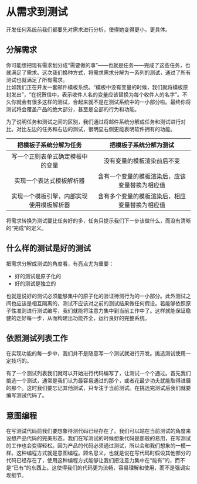 # 从需求到测试

开发任何系统前我们都要先对需求进行分析，使得她变得更小，更具体。

## 分解需求

你可能想把现有需求划分成“需要做的事”——也就是任务——完成了这些任务，也就满足了需求。这次我们换种方式，将需求需求分解为一系列的测试，通过了所有测试也就满足了所有需求。  
比如我们正在开发一套邮件模板系统。“模板中没有变量的时候，我们就将模板原封发出”，“在祝贺信中，表示收件人名的变量应该替换为每个收件人的名字”。不久你就会有很多这样的测试，合起来就不是在测试系统中的一小部分啦。最终你将测试将会覆盖产品的绝大部分，甚至是全部的行为和功能。

为了说明任务和测试之间的区别，我们通过将邮件系统分解成任务和测试进行对比。对比左边的任务和右边的测试，很明显右侧更能表明软件拥有的功能。

| 把模板子系统分解为任务 | 把模板子系统分解为测试 |
| :---: | :---: |
| 写一个正则表单式确定模板中的变量 | 没有变量的模板渲染前后不变 |
| 实现一个表达式模板解析器 | 含有一个变量的模板渲染后，应该变量替换为相应值 |
| 实现一个模板引擎，内部实现使用模板解析器 | 含有多个变量的模板渲染后，相应变量替换为相应值 |

将需求转换为测试要比任务好的多，任务只提示我们下一步该做什么，而没有清晰的“完成”的定义。

## 什么样的测试是好的测试

把需求分解成测试的角度看，有亮点尤为重要：

* 好的测试是原子化的
* 好的测试是独立的

也就是说好的测试必须能够集中的原子化的验证待测行为的一小部分。此外测试之间也应该是相互隔离的，测试不应该对之前的测试结果做任何假设。若能够依照原子性准则进行测试编写，我们就能将注意力集中到当前工作中了。这样就能保证稳健的走好每一步，从而构建出功能齐全，运行良好的完整系统。

## 依照测试列表工作

在实现功能的每一步中，我们并不是随意写一个测试就进行开发。挑选测试使用一定技巧的。

有了一个测试列表我们就可以开始进行代码编写了，让测试一个个通过。首先我们挑选一个测试，通常是我们认为最容易通过的那个，或者花最少功夫就能取得进展的那个。这时我们要忘记其他测试，只专注于当前测试。在挑选完测试后我们就要编写测试代码了。

## 意图编程

在写测试代码前我们要想象待测代码已经存在了。我们可以站在当前测试的角度来设想产品代码的完美形态。我们在写测试的时候想象代码是那般的易用，在写测试的工作也会变得轻松。因为产品的代码必须通过测试，所以会和我们想象的一模一样。这种编程方式就是意图编程。顾名思义，也就是说在写代码时假设其他部分的代码已经存在了，使用这种编程方式能够让我们把注意力集中在“能有”的，而不是“已有”的东西上。这使得我们的代码更为流畅，容易理解和使用，而不是强调实现细节。

